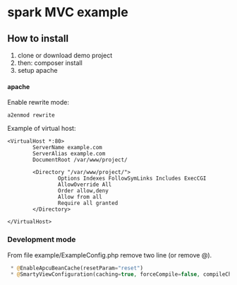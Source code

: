 # spark MVC example

## How to install ##

1. clone or download demo project
2. then: composer install
3. setup apache

#### apache ####

Enable rewrite mode:

```
a2enmod rewrite
```

Example of virtual host:

```
<VirtualHost *:80>
        ServerName example.com
        ServerAlias example.com
        DocumentRoot /var/www/project/

        <Directory "/var/www/project/">
                Options Indexes FollowSymLinks Includes ExecCGI
                AllowOverride All
                Order allow,deny
                Allow from all
                Require all granted
        </Directory>

</VirtualHost>
```

### Development mode ### 

From file  example/ExampleConfig.php remove two line (or remove @).  

```php
 * @EnableApcuBeanCache(resetParam="reset")
 * @SmartyViewConfiguration(caching=true, forceCompile=false, compileCheck=false, cacheLifetime=3600)
```
